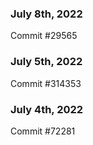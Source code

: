 ### July 8th, 2022

Commit #29565

### July 5th, 2022

Commit #314353


### July 4th, 2022

Commit #72281
